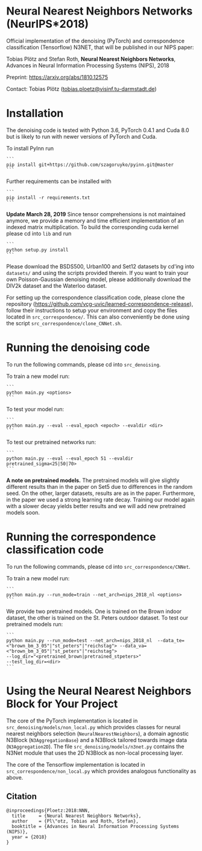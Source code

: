 # Neural Nearest Neighbors Networks (NeurIPS*2018)

Official implementation of the denoising (PyTorch) and correspondence classification (Tensorflow) N3NET, that will be published in our NIPS paper:

Tobias Plötz and Stefan Roth, **Neural Nearest Neighbors Networks**, Advances in Neural Information Processing Systems (NIPS), 2018

Preprint: https://arxiv.org/abs/1810.12575

Contact: Tobias Plötz (tobias.ploetz@visinf.tu-darmstadt.de)

# Installation

The denoising code is tested with Python 3.6, PyTorch 0.4.1 and Cuda 8.0 but is likely to run with newer versions of PyTorch  and Cuda.

To install PyInn run

    ```
    pip install git+https://github.com/szagoruyko/pyinn.git@master
    ```

Further requirements can be installed with 

    ```
    pip install -r requirements.txt
    ```

**Update March 28, 2019**
Since tensor comprehensions is not maintained anymore, we provide a memory and time efficient implementation of an indexed matrix multiplication. To build the corresponding cuda kernel please cd into `lib` and run 

    ```
    python setup.py install
    ```
    
Please download the BSDS500, Urban100 and Set12 datasets by cd'ing into `datasets/` and using the scripts provided therein. If you want to train your own Poisson-Gaussian denoising model, please additionally download the DIV2k dataset and the Waterloo dataset.

For setting up the correspondence classification code, please clone the repository (https://github.com/vcg-uvic/learned-correspondence-release), follow their instructions to setup your environment and copy the files located in `src_correspondence/`. This can also conveniently be done using the script `src_correspondence/clone_CNNet.sh`.

# Running the denoising code

To run the following commands, please cd into `src_denoising`.

To train a new model run:
    
    ```
    python main.py <options>
    ```

To test your model run:

    ```
    python main.py --eval --eval_epoch <epoch> --evaldir <dir>
    ```

To test our pretrained networks run:

    ```
    python main.py --eval --eval_epoch 51 --evaldir pretrained_sigma<25|50|70>
    ```

**A note on pretrained models.**
The pretrained models will give slightly different results than in the paper on Set5 due to differences in the random seed. 
On the other, larger datasets, results are as in the paper. 
Furthermore, in the paper we used a strong learning rate decay. 
Training our model again with a slower decay yields better results and we will add new pretrained models soon.

# Running the correspondence classification code

To run the following commands, please cd into `src_correspondence/CNNet`.

To train a new model run:

    ```
    python main.py --run_mode=train --net_arch=nips_2018_nl <options>
    ```

We provide two pretrained models. One is trained on the Brown indoor dataset, the other is trained on the St. Peters outdoor dataset. To test our pretrained models run:

    ```
    python main.py --run_mode=test --net_arch=nips_2018_nl  --data_te=<"brown_bm_3_05"|"st_peters"|"reichstag"> --data_va=<"brown_bm_3_05"|"st_peters"|"reichstag">
    --log_dir="<pretrained_brown|pretrained_stpeters>"
    --test_log_dir=<dir>
    ```

# Using the Neural Nearest Neighbors Block for Your Project

The core of the PyTorch implementation is located in `src_denoising/models/non_local.py` which provides classes for neural nearest neighbors selection (`NeuralNearestNeighbors`), a domain agnostic N3Block (`N3AggregationBase`) and a N3Block tailored towards image data (`N3Aggregation2D`). The file `src_denoising/models/n3net.py` contains the N3Net module that uses the 2D N3Block as non-local processing layer.

The core of the Tensorflow implementation is located in `src_correspondence/non_local.py` which provides analogous functionality as above.


## Citation
```
@inproceedings{Ploetz:2018:NNN,
  title     = {Neural Nearest Neighbors Networks},
  author    = {Pl\"otz, Tobias and Roth, Stefan},
  booktitle = {Advances in Neural Information Processing Systems (NIPS)},
  year = {2018}
}
```
